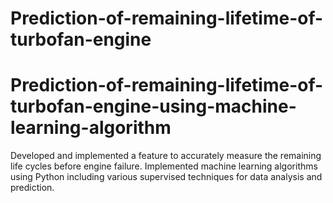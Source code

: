 # Prediction-of-remaining-lifetime-of-turbofan-engine
# Prediction-of-remaining-lifetime-of-turbofan-engine-using-machine-learning-algorithm
Developed and implemented a feature to accurately measure the remaining life cycles before engine failure.
Implemented machine learning algorithms using Python including various supervised techniques for data analysis and prediction.
